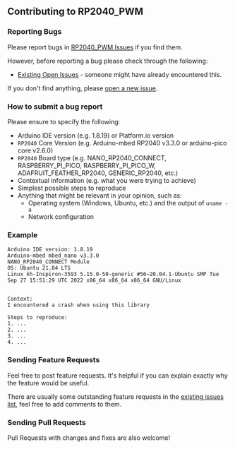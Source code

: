 ## Contributing to RP2040_PWM

### Reporting Bugs

Please report bugs in [RP2040_PWM Issues](https://github.com/khoih-prog/RP2040_PWM/issues) if you find them.

However, before reporting a bug please check through the following:

* [Existing Open Issues](https://github.com/khoih-prog/RP2040_PWM/issues) - someone might have already encountered this.

If you don't find anything, please [open a new issue](https://github.com/khoih-prog/RP2040_PWM/issues/new).

### How to submit a bug report

Please ensure to specify the following:

* Arduino IDE version (e.g. 1.8.19) or Platform.io version
* `RP2040` Core Version (e.g. Arduino-mbed RP2040 v3.3.0 or arduino-pico core v2.6.0)
* `RP2040` Board type (e.g. NANO_RP2040_CONNECT, RASPBERRY_PI_PICO, RASPBERRY_PI_PICO_W, ADAFRUIT_FEATHER_RP2040, GENERIC_RP2040, etc.)
* Contextual information (e.g. what you were trying to achieve)
* Simplest possible steps to reproduce
* Anything that might be relevant in your opinion, such as:
  * Operating system (Windows, Ubuntu, etc.) and the output of `uname -a`
  * Network configuration


### Example

```
Arduino IDE version: 1.8.19
Arduino-mbed mbed_nano v3.3.0
NANO_RP2040_CONNECT Module
OS: Ubuntu 21.04 LTS
Linux kh-Inspiron-3593 5.15.0-50-generic #56~20.04.1-Ubuntu SMP Tue Sep 27 15:51:29 UTC 2022 x86_64 x86_64 x86_64 GNU/Linux


Context:
I encountered a crash when using this library

Steps to reproduce:
1. ...
2. ...
3. ...
4. ...
```

### Sending Feature Requests

Feel free to post feature requests. It's helpful if you can explain exactly why the feature would be useful.

There are usually some outstanding feature requests in the [existing issues list](https://github.com/khoih-prog/RP2040_PWM/issues?q=is%3Aopen+is%3Aissue+label%3Aenhancement), feel free to add comments to them.

### Sending Pull Requests

Pull Requests with changes and fixes are also welcome!

